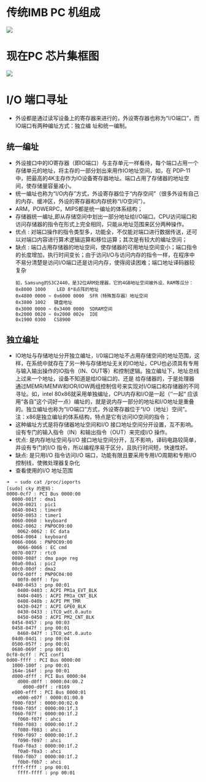 # 传统IMB PC 机组成
![](img/162551325.jpg)

# 现在PC 芯片集框图
![](img/162643681.jpg)

# I/O 端口寻址
- 外设都是通过读写设备上的寄存器来进行的，外设寄存器也称为“I/O端口”，而IO端口有两种编址方式：独立编 址和统一编制。
## 统一编址
- 外设接口中的IO寄存器（即IO端口）与主存单元一样看待，每个端口占用一个存储单元的地址，将主存的一部分划出来用作IO地址空间，如，在 PDP-11中，把最高的4K主存作为IO设备寄存器地址。端口占用了存储器的地址空间，使存储量容量减小。
- 统一编址也称为“I/O内存”方式，外设寄存器位于“内存空间”（很多外设有自己的内存、缓冲区，外设的寄存器和内存统称“I/O空间”）。
- ARM，POWERPC，MIPS都是统一编址的体系结构；
- 存储器统一编址,即从存储空间中划出一部分地址给I/O端口。CPU访问端口和访问存储器的指令在形式上完全相同，只能从地址范围来区分两种操作。
- 优点 : 对端口操作的指令类型多，功能全，不仅能对端口进行数据传送，还可以对端口内容进行算术逻辑运算和移位运算；其次是有较大的编址空间；
- 缺点 : 端口占用存储器的地址空间，使存储器的可用地址空间变小；端口指令的长度增加，执行时间变长；由于访问I/O与访问内存的指令一样，在程序中不易分清楚是访问I/O端口还是访问内存，使得阅读困难；端口地址译码器较复杂
    ```
    如，Samsung的S3C2440，是32位ARM处理器，它的4GB地址空间被外设、RAM等瓜分：
    0x8000 1000    LED 8*8点阵的地址
    0x4800 0000 ~ 0x6000 0000  SFR（特殊暂存器）地址空间
    0x3800 1002   键盘地址
    0x3000 0000 ~ 0x3400 0000  SDRAM空间
    0x2000 0020 ~ 0x2000 002e  IDE
    0x1900 0300   CS8900
    ```

## 独立编址
- IO地址与存储地址分开独立编址，I/0端口地址不占用存储空间的地址范围，这样，在系统中就存在了另一种与存储地址无关的IO地址，CPU也必须具有专用与输入输出操作的IO指令（IN、OUT等）和控制逻辑。独立编址下，地址总线上过来一个地址，设备不知道是给IO端口的、还是 给存储器的，于是处理器通过MEMR/MEMW和IOR/IOW两组控制信号来实现对I/O端口和存储器的不同寻址。如，intel 80x86就采用单独编址，CPU内存和I/O是一起（‘’一起“ 应该用“各自”这个词好一点）编址的，就是说内存一部分的地址和I/O地址是重叠的。独立编址也称为“I/O端口”方式，外设寄存器位于“I/O（地址）空间”。注：x86是独立编址的体系结构，特点是它有访问IO空间的指令；
- 这种编址方式是将存储器地址空间和I/O 接口地址空间分开设置，互不影响。设有专门的输入指令（IN）和输出指令（OUT）来完成I/O 操作。
- 优点: 是内存地址空间与I/O 接口地址空间分开，互不影响，译码电路较简单，并设有专门的I/O 指令，所以编程序易于区分，且执行时间短，快速性好。
- 缺点: 是只用I/O 指令访问I/O 端口，功能有限且要采用专用I/O周期和专用I/O 控制线，使微处理器复杂化
- 查看使用的I/O 地址范围
```
➜  ~ sudo cat /proc/ioports
[sudo] cky 的密码：
0000-0cf7 : PCI Bus 0000:00
  0000-001f : dma1
  0020-0021 : pic1
  0040-0043 : timer0
  0050-0053 : timer1
  0060-0060 : keyboard
  0062-0062 : PNP0C09:00
    0062-0062 : EC data
  0064-0064 : keyboard
  0066-0066 : PNP0C09:00
    0066-0066 : EC cmd
  0070-0077 : rtc0
  0080-008f : dma page reg
  00a0-00a1 : pic2
  00c0-00df : dma2
  00f0-00ff : PNP0C04:00
    00f0-00ff : fpu
  0400-0453 : pnp 00:01
    0400-0403 : ACPI PM1a_EVT_BLK
    0404-0405 : ACPI PM1a_CNT_BLK
    0408-040b : ACPI PM_TMR
    0420-042f : ACPI GPE0_BLK
    0430-0433 : iTCO_wdt.0.auto
    0450-0450 : ACPI PM2_CNT_BLK
  0454-0457 : pnp 00:03
  0458-047f : pnp 00:01
    0460-047f : iTCO_wdt.0.auto
  04d0-04d1 : pnp 00:04
  0500-057f : pnp 00:01
  0680-069f : pnp 00:01
0cf8-0cff : PCI conf1
0d00-ffff : PCI Bus 0000:00
  1000-100f : pnp 00:01
  164e-164f : pnp 00:01
  d000-dfff : PCI Bus 0000:04
    d000-d0ff : 0000:04:00.2
      d000-d0ff : r8169
  e000-efff : PCI Bus 0000:01
    e000-e07f : 0000:01:00.0
  f000-f03f : 0000:00:02.0
  f040-f05f : 0000:00:1f.3
  f060-f07f : 0000:00:1f.2
    f060-f07f : ahci
  f080-f083 : 0000:00:1f.2
    f080-f083 : ahci
  f090-f097 : 0000:00:1f.2
    f090-f097 : ahci
  f0a0-f0a3 : 0000:00:1f.2
    f0a0-f0a3 : ahci
  f0b0-f0b7 : 0000:00:1f.2
    f0b0-f0b7 : ahci
  ffff-ffff : pnp 00:01
    ffff-ffff : pnp 00:01
```
